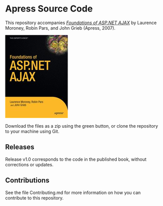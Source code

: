 # Apress Source Code

This repository accompanies [*Foundations of ASP.NET AJAX*](http://www.apress.com/9781590598283) by Laurence Moroney, Robin Pars, and John Grieb (Apress, 2007).

![Cover image](9781590598283.jpg)

Download the files as a zip using the green button, or clone the repository to your machine using Git.

## Releases

Release v1.0 corresponds to the code in the published book, without corrections or updates.

## Contributions

See the file Contributing.md for more information on how you can contribute to this repository.
